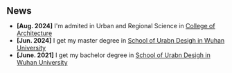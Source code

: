 <h2 style="margin: 60px 0px 10px;">News</h2>

<ul>
<li><strong>[Aug. 2024]</strong> I'm admited in Urban and Regional Science in <a href="https://www.arch.tamu.edu/">College of Architecture</a></li>
<li><strong>[Jun. 2024]</strong> I get my master degree in <a href="https://sud.whu.edu.cn/"> School of Urabn Desigh in Wuhan University</a><li><strong>[June. 2021]</strong> I get my bachelor degree in <a href="https://sud.whu.edu.cn/"> School of Urabn Desigh in Wuhan University</a></li>
